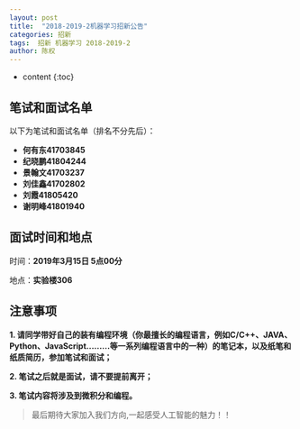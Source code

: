 ```yaml
---
layout: post
title:  "2018-2019-2机器学习招新公告"
categories: 招新
tags:  招新 机器学习 2018-2019-2
author: 陈权
---
```


* content
{:toc}
## 笔试和面试名单

以下为笔试和面试名单（排名不分先后）：

- **何有东41703845**
- **纪晓鹏41804244** 
- **景翰文41703237** 
- **刘佳鑫41702802**
- **刘霞41805420**
- **谢明峰41801940**



## 面试时间和地点

时间：**2019年3月15日 5点00分**

地点：**实验楼306**



## 注意事项

**1. 请同学带好自己的装有编程环境（你最擅长的编程语言，例如C/C++、JAVA、Python、JavaScript.........等一系列编程语言中的一种）的笔记本，以及纸笔和纸质简历，参加笔试和面试；**

**2. 笔试之后就是面试，请不要提前离开；**

**3. 笔试内容将涉及到微积分和编程。**


<!--
## 笔试和面试通过名单

- **严为**
- **雷林鑫** 
- **张朗**
- **伍佳伟**
- **韩嘉伟**

*以上为通过名单，没有通过的同学希望努力提升自己的基础知识，谢谢参与。*

**PS:笔试的题目和答案将会在近期公布，有兴趣的同学可以关注。**
-->
>  最后期待大家加入我们方向,一起感受人工智能的魅力！！
